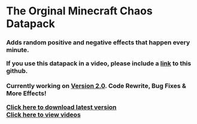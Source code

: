 # The Orginal Minecraft Chaos Datapack
<h3> Adds random positive and negative effects that happen every minute.<br>
 
 If you use this datapack in a video, please include a [link](https://github.com/ItsFaldo/Minecraft-Chaos-Datapack) to this github.
 <br>
 <br>Currently working on [Version 2.0](https://github.com/ItsFaldo/Minecraft-Chaos-Datapack/tree/Update-v2.0). Code Rewrite, Bug Fixes & More Effects!
 
 [Click here to download latest version](https://github.com/ItsFaldo/Minecraft-Chaos-Datapack/releases/latest)
 <br>
 [Click here to view videos](https://github.com/ItsFaldo/Minecraft-Chaos-Datapack/discussions/11)
</h3>
